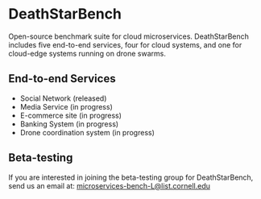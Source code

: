 # DeathStarBench

Open-source benchmark suite for cloud microservices. DeathStarBench includes five end-to-end services, four for cloud systems, and 
one for cloud-edge systems running on drone swarms. 

## End-to-end Services

* Social Network (released)
* Media Service (in progress)
* E-commerce site (in progress)
* Banking System (in progress)
* Drone coordination system (in progress)


## Beta-testing

If you are interested in joining the beta-testing group for DeathStarBench, send us an email at: <microservices-bench-L@list.cornell.edu>
